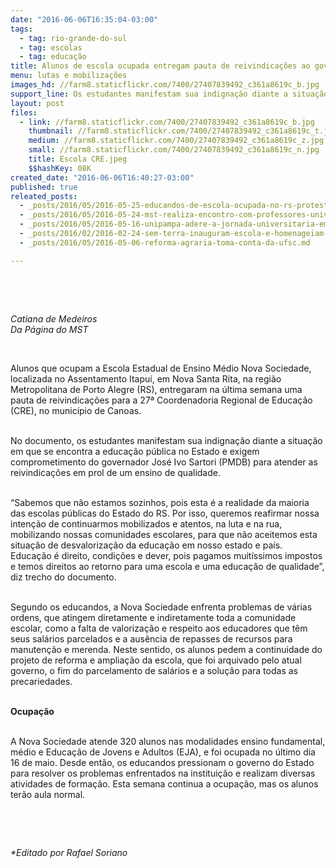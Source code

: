 ```yaml
---
date: "2016-06-06T16:35:04-03:00"
tags:
  - tag: rio-grande-do-sul
  - tag: escolas
  - tag: educação
title: Alunos de escola ocupada entregam pauta de reivindicações ao governo do RS
menu: lutas e mobilizações
images_hd: //farm8.staticflickr.com/7400/27407839492_c361a8619c_b.jpg
support_line: Os estudantes manifestam sua indignação diante a situação em que se encontra a educação pública no Estado e exigem comprometimento do governador José Ivo Sartori (PMDB) para atender as reivindicações.
layout: post
files:
  - link: //farm8.staticflickr.com/7400/27407839492_c361a8619c_b.jpg
    thumbnail: //farm8.staticflickr.com/7400/27407839492_c361a8619c_t.jpg
    medium: //farm8.staticflickr.com/7400/27407839492_c361a8619c_z.jpg
    small: //farm8.staticflickr.com/7400/27407839492_c361a8619c_n.jpg
    title: Escola CRE.jpeg
    $$hashKey: 08K
created_date: "2016-06-06T16:40:27-03:00"
published: true
releated_posts:
  - _posts/2016/05/2016-05-25-educandos-de-escola-ocupada-no-rs-protestam-em-defesa-da-educacao-publica.md
  - _posts/2016/05/2016-05-24-mst-realiza-encontro-com-professores-universitarios-para-debater-funcao-social-da-universidade.md
  - _posts/2016/05/2016-05-16-unipampa-adere-a-jornada-universitaria-em-defesa-da-reforma-agraria.md
  - _posts/2016/02/2016-02-24-sem-terra-inauguram-escola-e-homenageiam-hugo-chavez.md
  - _posts/2016/05/2016-05-06-reforma-agraria-toma-conta-da-ufsc.md

---
```

<p>&nbsp;</p>

<p>&nbsp;</p>

<p><em>Catiana de Medeiros<br />
Da P&aacute;gina do MST</em></p>

<p>&nbsp;</p>

<p>Alunos que ocupam a Escola Estadual de Ensino M&eacute;dio Nova Sociedade, localizada no Assentamento Itapu&iacute;, em Nova Santa Rita, na regi&atilde;o Metropolitana de Porto Alegre (RS), entregaram na &uacute;ltima semana uma pauta de reivindica&ccedil;&otilde;es para a 27&ordf; Coordenadoria Regional de Educa&ccedil;&atilde;o (CRE), no munic&iacute;pio de Canoas.</p>

<p><br />
No documento, os estudantes manifestam sua indigna&ccedil;&atilde;o diante a situa&ccedil;&atilde;o em que se encontra a educa&ccedil;&atilde;o p&uacute;blica no Estado e exigem comprometimento do governador Jos&eacute; Ivo Sartori (PMDB) para atender as reivindica&ccedil;&otilde;es em prol de um ensino de qualidade.</p>

<p><br />
&ldquo;Sabemos que n&atilde;o estamos sozinhos, pois esta &eacute; a realidade da maioria das escolas p&uacute;blicas do Estado do RS. Por isso, queremos reafirmar nossa inten&ccedil;&atilde;o de continuarmos mobilizados e atentos, na luta e na rua, mobilizando nossas comunidades escolares, para que n&atilde;o aceitemos esta situa&ccedil;&atilde;o de desvaloriza&ccedil;&atilde;o da educa&ccedil;&atilde;o em nosso estado e pa&iacute;s. Educa&ccedil;&atilde;o &eacute; direito, condi&ccedil;&otilde;es e dever, pois pagamos muit&iacute;ssimos impostos e temos direitos ao retorno para uma escola e uma educa&ccedil;&atilde;o de qualidade&rdquo;, diz trecho do documento.</p>

<p><br />
Segundo os educandos, a Nova Sociedade enfrenta problemas de v&aacute;rias ordens, que atingem diretamente e indiretamente toda a comunidade escolar, como a falta de valoriza&ccedil;&atilde;o e respeito aos educadores que t&ecirc;m seus sal&aacute;rios parcelados e a aus&ecirc;ncia de repasses de recursos para manuten&ccedil;&atilde;o e merenda. Neste sentido, os alunos pedem a continuidade do projeto de reforma e amplia&ccedil;&atilde;o da escola, que foi arquivado pelo atual governo, o fim do parcelamento de sal&aacute;rios e a solu&ccedil;&atilde;o para todas as precariedades.</p>

<p><br />
<strong>Ocupa&ccedil;&atilde;o</strong></p>

<p><br />
A Nova Sociedade atende 320 alunos nas modalidades ensino fundamental, m&eacute;dio e Educa&ccedil;&atilde;o de Jovens e Adultos (EJA), e foi ocupada no &uacute;ltimo dia 16 de maio. Desde ent&atilde;o, os educandos pressionam o governo do Estado para resolver os problemas enfrentados na institui&ccedil;&atilde;o e realizam diversas atividades de forma&ccedil;&atilde;o. Esta semana continua a ocupa&ccedil;&atilde;o, mas os alunos ter&atilde;o aula normal.</p>

<p>&nbsp;</p>

<p>&nbsp;</p>

<p><em>*Editado por Rafael Soriano</em></p>
